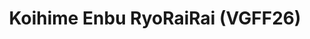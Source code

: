 ---
title: "Koihime Enbu RyoRaiRai (VGFF26)"
permalink: /events/vgff26/koihime
game: "KOIHIME"
game_name: "Koihime Enbu RyoRaiRai"
event: "Vortex Gallery x Frosty Faustings XVIII"
layout: vgff26/game
---